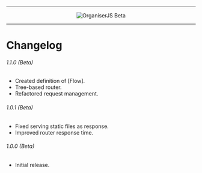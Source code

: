
---

<div align="center">
  <img src="https://raw.githubusercontent.com/fatec-taquaritinga/organiser/master/media/logo.svg?sanitize=true" alt="OrganiserJS Beta" /><br />
</div>

---

# Changelog

###### 1.1.0 (Beta)

- Created definition of [Flow].
- Tree-based router.
- Refactored request management.

###### 1.0.1 (Beta)

- Fixed serving static files as response.
- Improved router response time.

###### 1.0.0 (Beta)

- Initial release.